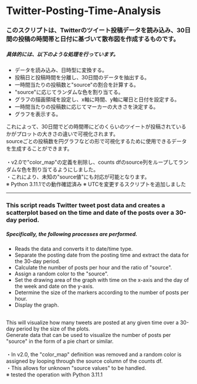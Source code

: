 # Twitter-Posting-Time-Analysis
### このスクリプトは、Twitterのツイート投稿データを読み込み、30日間の投稿の時間帯と日付に基づいて散布図を作成するものです。

##### 具体的には、以下のような処理を行っています。

- データを読み込み、日時型に変換する。
- 投稿日と投稿時間を分離し、30日間のデータを抽出する。
- 一時間当たりの投稿数と"source"の割合を計算する。
- "source"に応じてランダムな色を割り当てる。
- グラフの描画領域を設定し、x軸に時間、y軸に曜日と日付を設定する。
- 一時間当たりの投稿数に応じてマーカーの大きさを決定する。
- グラフを表示する。


これによって、30日間でどの時間帯にどのくらいのツイートが投稿されているかがプロットの大きさの違いで可視化されます。<br>
sourceごとの投稿数を円グラフなどの形で可視化するために使用できるデータを生成することができます。<br><br>
・v2.0で"color_map"の定義を削除し、counts dfのsource列をループしてランダムな色を割り当てるようにしました。<br>
・これにより、未知の"source値"にも対応が可能となります。<br>
※ Python 3.11.1での動作確認済み
※ UTCを変更するスクリプトを追加しました

***********************************************************************************************************************************************************************


### This script reads Twitter tweet post data and creates a scatterplot based on the time and date of the posts over a 30-day period.
##### Specifically, the following processes are performed.<br>

- Reads the data and converts it to date/time type.
- Separate the posting date from the posting time and extract the data for the 30-day period.
- Calculate the number of posts per hour and the ratio of "source".
- Assign a random color to the "source".
- Set the drawing area of the graph with time on the x-axis and the day of the week and date on the y-axis.
- Determine the size of the markers according to the number of posts per hour.
- Display the graph.<br>
<br>
This will visualize how many tweets are posted at any given time over a 30-day period by the size of the plots.<br>
Generate data that can be used to visualize the number of posts per "source" in the form of a pie chart or similar.<br><br>
・In v2.0, the "color_map" definition was removed and a random color is assigned by looping through the source column of the counts df.<br> 
・This allows for unknown "source values" to be handled.<br>
※ tested the operation with Python 3.11.1
